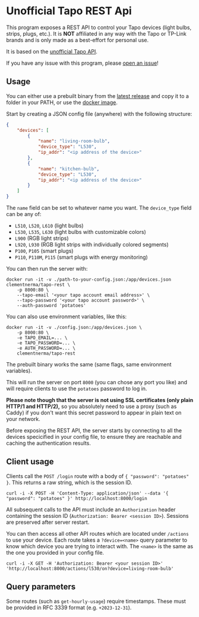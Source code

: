 # Unofficial Tapo REST Api

This program exposes a REST API to control your Tapo devices (light bulbs, strips, plugs, etc.). It is **NOT** affiliated in any way with the Tapo or TP-Link brands and is only made as a best-effort for personal use.

It is based on the [unofficial Tapo API](https://crates.io/crates/tapo).

If you have any issue with this program, please [open an issue](https://github.com/ClementNerma/tapo-rest/issues/new)!

## Usage

You can either use a prebuilt binary from the [latest release](https://github.com/ClementNerma/tapo-rest/releases/latest) and copy it to a folder in your PATH, or use the [docker image](https://hub.docker.com/r/clementnerma/tapo-rest).

Start by creating a JSON config file (anywhere) with the following structure:

```json
{
    "devices": [
        {
            "name": "living-room-bulb",
            "device_type": "L530",
            "ip_addr": "<ip address of the device>"
        },
        {
            "name": "kitchen-bulb",
            "device_type": "L530",
            "ip_addr": "<ip address of the device>"
        }
    ]
}
```

The `name` field can be set to whatever name you want.
The `device_type` field can be any of:

* `L510`, `L520`, `L610` (light bulbs)
* `L530`, `L535`, `L630` (light bulbs with customizable colors)
* `L900` (RGB light strips)
* `L920`, `L930` (RGB light strips with individually colored segments)
* `P100`, `P105` (smart plugs)
* `P110`, `P110M`, `P115` (smart plugs with energy monitoring)

You can then run the server with:

```shell
docker run -it -v ./path-to-your-config.json:/app/devices.json clementnerma/tapo-rest \
    -p 8000:80 \
    --tapo-email '<your tapo account email address>' \
    --tapo-password '<your tapo account password>' \
    --auth-password 'potatoes'
```

You can also use environment variables, like this:

```shell
docker run -it -v ./config.json:/app/devices.json \
    -p 8000:80 \
    -e TAPO_EMAIL=... \
    -e TAPO_PASSWORD=... \
    -e AUTH_PASSWORD=... \
    clementnerma/tapo-rest
```

The prebuilt binary works the same (same flags, same environment variables).

This will run the server on port `8000` (you can chose any port you like) and will require clients to use the `potatoes` password to log in.

**Please note though that the server is not using SSL certificates (only plain HTTP/1 and HTTP/2),** so you absolutely need to use a proxy (such as Caddy) if you don't want this secret password to appear in plain text on your network.

Before exposing the REST API, the server starts by connecting to all the devices specicified in your config file, to ensure they are reachable and caching the authentication results.

## Client usage

Clients call the `POST /login` route with a body of `{ "password": "potatoes" }`. This returns a raw string, which is the session ID.

```shell
curl -i -X POST -H 'Content-Type: application/json' --data '{ "password": "potatoes" }' http://localhost:8000/login
```

All subsequent calls to the API must include an `Authorization` header containing the session ID (`Authorization: Bearer <session ID>`). Sessions are preserved after server restart.

You can then access all other API routes which are located under `/actions` to use your device. Each route takes a `?device=<name>` query parameter to know which device you are trying to interact with. The `<name>` is the same as the one you provided in your config file.

```shell
curl -i -X GET -H 'Authorization: Bearer <your session ID>' 'http://localhost:8000/actions/l530/on?device=living-room-bulb'
```

## Query parameters

Some routes (such as `get-hourly-usage`) require timestamps. These must be provided in RFC 3339 format (e.g. `+2023-12-31`).